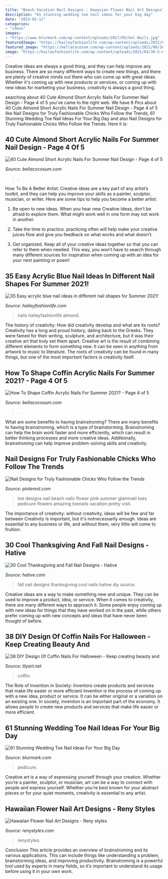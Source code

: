 ```yaml
---
title: "Beach Vacation Nail Designs : Hawaiian Flower Nail Art Designs"
description: "61 stunning wedding toe nail ideas for your big day"
date: "2023-02-11"
categories:
- "ideas"
images:
- "https://www.blurmark.com/wp-content/uploads/2017/05/Gel-Nails.jpg"
featuredImage: "https://haileyfashionlife.com/wp-content/uploads/2021/04/30-5-683x1024.jpg"
featured_image: "https://bellacocosum.com/wp-content/uploads/2021/06/36.jpg"
image: "https://haileyfashionlife.com/wp-content/uploads/2021/04/30-5-683x1024.jpg"
---
```



Creative ideas are always a good thing, and they can help improve any business. There are so many different ways to create new things, and there are plenty of creative minds out there who can come up with great ideas. Whether it's coming up with new products or services, or coming up with new ideas for marketing your business, creativity is always a good thing.

	

		
searching about 40 Cute Almond Short Acrylic Nails For Summer Nail Design - Page 4 of 5 you've came to the right web. We have 8 Pics about 40 Cute Almond Short Acrylic Nails For Summer Nail Design - Page 4 of 5 like Nail Designs for Truly Fashionable Chicks Who Follow the Trends, 61 Stunning Wedding Toe Nail Ideas For Your Big Day and also Nail Designs for Truly Fashionable Chicks Who Follow the Trends. Here it is:
		
    
## 40 Cute Almond Short Acrylic Nails For Summer Nail Design - Page 4 Of 5

<img loading=lazy src="https://bellacocosum.com/wp-content/uploads/2021/06/36.jpg" onerror="this.onerror=null;this.src='https://tse2.mm.bing.net/th?id=OIP.F3HKSsIxaRrEZ_h9HCWbrwHaLH&amp;pid=15.1';" alt="40 Cute Almond Short Acrylic Nails For Summer Nail Design - Page 4 of 5">

_Source: bellacocosum.com_

>. 

	

How To Be A Better Artist:
Creative ideas are a key part of any artist’s toolkit, and they can help you improve your skills as a painter, sculptor, musician, or writer. Here are some tips to help you become a better artist:
1. Be open to new ideas. When you hear new Creative Ideas, don’t be afraid to explore them. What might work well in one form may not work in another.

2. Take the time to practice. practicing often will help make your creative juices flow and give you feedback on what works and what doesn’t.

3. Get organized. Keep all of your creative ideas together so that you can refer to them when needed. This way, you won’t have to search through many different sources for inspiration when coming up with an idea for your next painting or poem!

    
## 35 Easy Acrylic Blue Nail Ideas In Different Nail Shapes For Summer 2021!

<img loading=lazy src="https://haileyfashionlife.com/wp-content/uploads/2021/04/30-5-683x1024.jpg" onerror="this.onerror=null;this.src='https://tse1.mm.bing.net/th?id=OIP.iUxT2lcxz1Bapu7-l2PNEwHaLG&amp;pid=15.1';" alt="35 Easy acrylic blue nail ideas in different nail shapes for Summer 2021!">

_Source: haileyfashionlife.com_

>nails haileyfashionlife almond. 

	

The history of creativity: How did creativity develop and what are its roots?
Creativity has a long and proud history, dating back to the Greeks. They were famed for their writing, sculpture, and architecture, but it was their creative art that truly set them apart. Creative art is the result of combining different elements to form something new. It can be seen in anything from artwork to music to literature. The roots of creativity can be found in many things, but one of the most important factors is creativity itself.

    
## How To Shape Coffin Acrylic Nails For Summer 2021? - Page 4 Of 5

<img loading=lazy src="https://bellacocosum.com/wp-content/uploads/2021/05/30-18.jpg" onerror="this.onerror=null;this.src='https://tse2.mm.bing.net/th?id=OIP.kg4KOTR_HdKER03QZkysvwHaLH&amp;pid=15.1';" alt="How To Shape Coffin Acrylic Nails For Summer 2021? - Page 4 of 5">

_Source: bellacocosum.com_

>. 

	

What are some benefits to having brainstroming?
There are many benefits to having brainstroming, which is a type of brainstorming. Brainstroming can help the brain work faster and more efficiently, which can result in better thinking processes and more creative ideas. Additionally, brainstroming can help improve problem-solving skills and creativity.

    
## Nail Designs For Truly Fashionable Chicks Who Follow The Trends

<img loading=lazy src="https://i.pinimg.com/736x/2b/e1/0a/2be10a150134af56d2d55459f9c6dbb3.jpg" onerror="this.onerror=null;this.src='https://tse1.mm.bing.net/th?id=OIP.8IAjFxona_uFOMatkpQMdQHaLG&amp;pid=15.1';" alt="Nail Designs for Truly Fashionable Chicks Who Follow the Trends">

_Source: pinterest.com_

>toe designs nail beach nails flower pink summer glaminati toes pedicure flowers amazing toenails vacation pretty visit. 

	

The importance of creativity: without creativity, ideas will be few and far between
Creativity is important, but it's notnecessarily enough. Ideas are essential to any business or life, and without them, very little will come to fruition.

    
## 30 Cool Thanksgiving And Fall Nail Designs - Hative

<img loading=lazy src="http://hative.com/wp-content/uploads/2014/11/thanksgiving-nail-designs/11-thanksgiving-and-fall-nail-designs.jpg" onerror="this.onerror=null;this.src='https://tse3.mm.bing.net/th?id=OIP.3U8uvacyvg3gOzJg5A-ZEQHaHY&amp;pid=15.1';" alt="30 Cool Thanksgiving and Fall Nail Designs - Hative">

_Source: hative.com_

>fall nail designs thanksgiving cool nails hative diy source. 

	

Creative ideas are a way to make something new and unique. They can be used to improve a product, idea, or service. When it comes to creativity, there are many different ways to approach it. Some people enjoy coming up with new ideas for things that they have worked on in the past, while others prefer coming up with new concepts and ideas that have never been thought of before.

    
## 38 DIY Design Of Coffin Nails For Halloween - Keep Creating Beauty And

<img loading=lazy src="https://lilyart.net/wp-content/uploads/2020/10/21-1.jpg" onerror="this.onerror=null;this.src='https://tse1.mm.bing.net/th?id=OIP.YGN0LKx2iHTgbUgM0gNUbQHaKF&amp;pid=15.1';" alt="38 DIY Design Of Coffin Nails For Halloween - Keep creating beauty and">

_Source: lilyart.net_

>coffin. 

	

The Role of Invention in Society: Inventors create products and services that make life easier or more efficient
Invention is the process of coming up with a new idea, product or service. It can be either original or a variation on an existing one. In society, invention is an important part of the economy. It allows people to create new products and services that make life easier or more efficient.

    
## 61 Stunning Wedding Toe Nail Ideas For Your Big Day

<img loading=lazy src="https://www.blurmark.com/wp-content/uploads/2017/05/Gel-Nails.jpg" onerror="this.onerror=null;this.src='https://tse2.mm.bing.net/th?id=OIP.IQkcX1SZk_mCKETD65pD2gHaEK&amp;pid=15.1';" alt="61 Stunning Wedding Toe Nail Ideas For Your Big Day">

_Source: blurmark.com_

>pedicure. 

	

Creative art is a way of expressing yourself through your creation. Whether you’re a painter, sculptor, or musician, art can be a way to connect with people and express yourself. Whether you’re best known for your abstract pieces or for your quiet moments, creativity is essential to any artist.

    
## Hawaiian Flower Nail Art Designs - Reny Styles

<img loading=lazy src="https://renystyles.com/wp-content/uploads/2018/08/3e9474132d0a5e3769931644d1d170cf.jpg" onerror="this.onerror=null;this.src='https://tse3.mm.bing.net/th?id=OIP.Qh2XHzGRjbapyAEuELAg-wHaLi&amp;pid=15.1';" alt="Hawaiian Flower Nail Art Designs - Reny styles">

_Source: renystyles.com_

>renystyles. 

	

Conclusion
This article provides an overview of brainstroming and its various applications. This can include things like understanding a problem, brainstorming ideas, and improving productivity. Brainstroming is a powerful tool used by experts in many fields, so it’s important to understand its usage before using it in your own work.

